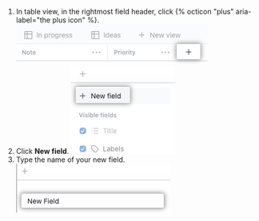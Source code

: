 1. In table view, in the rightmost field header, click {% octicon "plus" aria-label="the plus icon" %}.
   ![Screenshot showing new field button](/assets/images/help/projects-v2/new-field-button.png)
1. Click **New field**.
   ![Screenshot showing new field menu item](/assets/images/help/projects-v2/new-field-menu-item.png)
1. Type the name of your new field.
   ![Screenshot showing the field name](/assets/images/help/projects-v2/new-field-name.png)